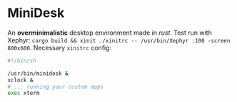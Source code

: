 # MiniDesk
An **overminimalistic** desktop environment made in _rust_.
Test run with Xephyr: `cargo build && xinit ./xinitrc -- /usr/bin/Xephyr :100 -screen 800x600`.
Necessary `xinitrc` config:
``` sh
#!/bin/sh

/usr/bin/minidesk &
xclock &
# ... running your custom apps
exec xterm
```
